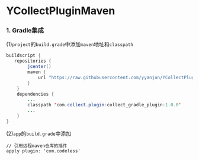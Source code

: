 # YCollectPluginMaven

### 1. Gradle集成
(1)`project`的`build.grade`中添加`maven`地址和`classpath`

```java
buildscript {
   repositories {
        jcenter()
        maven {
            url "https://raw.githubusercontent.com/yyanjun/YCollectPluginMaven/master"
        }
    }
    dependencies {
        ...
        classpath 'com.collect.plugin:collect_gradle_plugin:1.0.0'
        ...
    }
}
```
(2)`app`的`build.grade`中添加
	
	// 引用远程maven仓库的插件
    apply plugin: 'com.codeless'
